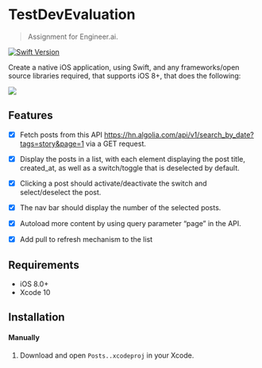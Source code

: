 # TestDevEvaluation

> Assignment for Engineer.ai.

[![Swift Version][swift-image]][swift-url]

Create a native iOS application, using Swift, and any frameworks/open source libraries required, that supports iOS 8+, that does the following:

![](header.png)

## Features

- [x] Fetch posts from this API https://hn.algolia.com/api/v1/search_by_date?tags=story&page=1 via a GET request.
- [x] Display the posts in a list, with each element displaying the post title, created_at, as well as a switch/toggle that is deselected by default.
- [x] Clicking a post should activate/deactivate the switch and select/deselect the post.
- [x] The nav bar should display the number of the selected posts.
- [x] Autoload more content by using query parameter “page” in the API.
- [x] Add pull to refresh mechanism to the list


## Requirements

- iOS 8.0+
- Xcode 10

## Installation


#### Manually
1. Download and open ```Posts..xcodeproj``` in your Xcode.  



[swift-image]:https://img.shields.io/badge/swift-4.0-orange.svg
[swift-url]: https://swift.org/

